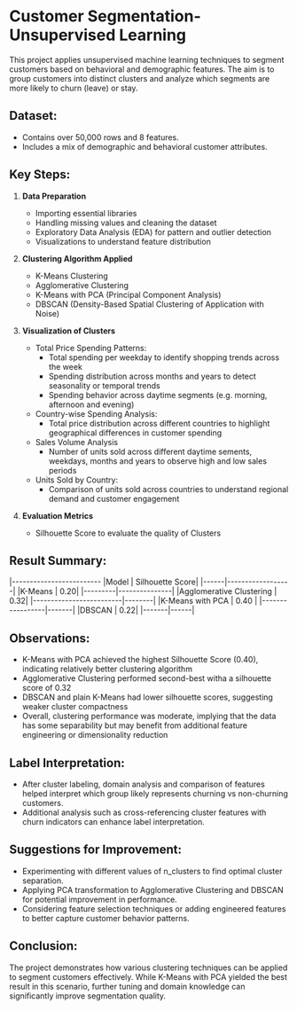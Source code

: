 # Customer Segmentation- Unsupervised Learning

This project applies unsupervised machine learning techniques to segment customers based on behavioral and demographic features. The aim is to group customers into distinct clusters and analyze which segments are more likely to churn (leave) or stay.

## Dataset:
- Contains over 50,000 rows and 8 features.
- Includes a mix of demographic and behavioral customer attributes.

## Key Steps:
1. **Data Preparation**
   
   - Importing essential libraries
   - Handling missing values and cleaning the dataset
   - Exploratory Data Analysis (EDA) for pattern and outlier detection
   - Visualizations to understand feature distribution
     
3. **Clustering Algorithm Applied**
   
   - K-Means Clustering
   - Agglomerative Clustering
   - K-Means with PCA (Principal Component Analysis)
   - DBSCAN (Density-Based Spatial Clustering of Application with Noise)
     
5. **Visualization of Clusters**

   - Total Price Spending Patterns:
       - Total spending per weekday to identify shopping trends across the week
       - Spending distribution across months and years to detect seasonality or temporal trends
       - Spending behavior across daytime segments (e.g. morning, afternoon and evening)
    - Country-wise Spending Analysis:
        - Total price distribution across different countries to highlight geographical differences in customer spending
    - Sales Volume Analysis
        - Number of units sold across different daytime sements, weekdays, months and years to observe high and low sales periods
    - Units Sold by Country:
        - Comparison of units sold across countries to understand regional demand and customer engagement
    
7. **Evaluation Metrics**
   
   - Silhouette Score to evaluate the quality of Clusters
  
## Result Summary:
|-------------------------
|Model |  Silhouette Score|
|------|------------------|
|K-Means |  0.20|
|---------|---------------|
|Agglomerative Clustering |  0.32|
|-------------------------|--------|
|K-Means with PCA |  0.40 |
|-----------------|-------|
|DBSCAN |  0.22|
|-------|------|

## Observations:

- K-Means with PCA achieved the highest Silhouette Score (0.40), indicating relatively better clustering algorithm
- Agglomerative Clustering performed second-best witha a silhouette score of 0.32
- DBSCAN and plain K-Means had lower silhouette scores, suggesting weaker cluster compactness
- Overall, clustering performance was moderate, implying that the data has some separability but may benefit from additional feature engineering or dimensionality reduction

## Label Interpretation:

- After cluster labeling, domain analysis and comparison of features helped interpret which group likely represents churning vs non-churning customers.
- Additional analysis such as cross-referencing cluster features with churn indicators can enhance label interpretation.

## Suggestions for Improvement:

- Experimenting with different values of n_clusters to find optimal cluster separation.
- Applying PCA transformation to Agglomerative Clustering and DBSCAN for potential improvement in performance.
- Considering feature selection techniques or adding engineered features to better capture customer behavior patterns.

## Conclusion:

The project demonstrates how various clustering techniques can be applied to segment customers effectively. While K-Means with PCA yielded the best result in this scenario, further tuning and domain knowledge can significantly improve segmentation quality.
